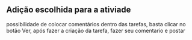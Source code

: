 ## Adição escolhida para a ativiade

possibilidade de colocar comentários dentro das tarefas, basta clicar no botão Ver, após fazer a criação da tarefa, fazer seu comentario e postar
